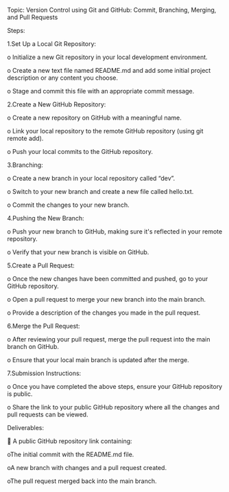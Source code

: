 Topic:  Version Control using Git and GitHub: Commit, Branching, Merging, and Pull Requests

Steps:

1.Set Up a Local Git Repository:

o Initialize a new Git repository in your local development environment.

o Create a new text file named README.md and add some initial project description or any content you choose.

o Stage and commit this file with an appropriate commit message.

2.Create a New GitHub Repository:

o Create a new repository on GitHub with a meaningful name.

o Link your local repository to the remote GitHub repository (using git remote add).

o Push your local commits to the GitHub repository.

3.Branching:

o Create a new branch in your local repository called “dev”. 

o Switch to your new branch and create a new file called  hello.txt.

o Commit the changes to your new branch.

4.Pushing the New Branch:

o Push your new branch to GitHub, making sure it's reflected in your remote repository.

o Verify that your new branch is visible on GitHub.

5.Create a Pull Request:

o Once the new changes have been committed and pushed, go to your GitHub repository.

o Open a pull request to merge your new branch into the main branch.

o Provide a description of the changes you made in the pull request.

6.Merge the Pull Request:

o After reviewing your pull request, merge the pull request into the main branch on GitHub.

o Ensure that your local main branch is updated after the merge.

7.Submission Instructions:

o Once you have completed the above steps, ensure your GitHub repository is public.

o Share the link to your public GitHub repository where all the changes and pull requests can be viewed.

Deliverables:

 A public GitHub repository link containing:

oThe initial commit with the README.md file.

oA new branch with changes and a pull request created.

oThe pull request merged back into the main branch.
